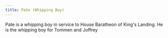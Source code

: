 ```yaml
---
title: Pate (Whipping Boy)
---
```


Pate is a whipping boy in service to House Baratheon of King's Landing. He is the whipping boy for Tommen and Joffrey


